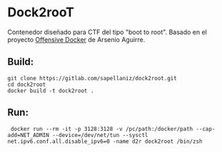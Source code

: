 # Dock2rooT

Contenedor diseñado para CTF del tipo "boot to root".
Basado en el proyecto [Offensive Docker](https://github.com/aaaguirrep/offensive-docker) de Arsenio Aguirre.

## Build:
```
git clone https://gitlab.com/sapellaniz/dock2root.git
cd dock2root
docker build -t dock2root .
```

## Run:
```
 docker run --rm -it -p 3128:3128 -v /pc/path:/docker/path --cap-add=NET_ADMIN --device=/dev/net/tun --sysctl net.ipv6.conf.all.disable_ipv6=0 -name d2r dock2root /bin/zsh
```